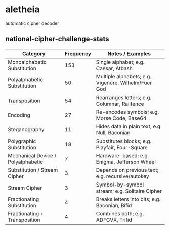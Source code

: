 # aletheia
automatic cipher decoder



## national-cipher-challenge-stats

| Category                             | Frequency | Notes / Examples                                      |
|--------------------------------------|-----------|--------------------------------------------------------|
| Monoalphabetic Substitution          | 153       | Single alphabet; e.g. Caesar, Atbash                   |
| Polyalphabetic Substitution          | 50        | Multiple alphabets; e.g. Vigenère, Wilhelm/Fuer God    |
| Transposition                        | 54        | Rearranges letters; e.g. Columnar, Railfence           |
| Encoding                             | 27        | Re-encodes symbols; e.g. Morse Code, Base64            |
| Steganography                        | 11        | Hides data in plain text; e.g. Null, Baconian          |
| Polygraphic Substitution             | 18        | Substitutes blocks; e.g. Playfair, Four-Square         |
| Mechanical Device / Polyalphabetic   | 7         | Hardware-based; e.g. Enigma, Jefferson Wheel           |
| Substitution / Stream Cipher         | 3         | Depends on previous text; e.g. recursive/autokey       |
| Stream Cipher                        | 3         | Symbol-by-symbol stream; e.g. Solitaire Cipher         |
| Fractionating Substitution           | 4         | Breaks letters into bits; e.g. Baconian, Bifid         |
| Fractionating + Transposition        | 4         | Combines both; e.g. ADFGVX, Trifid                     |

